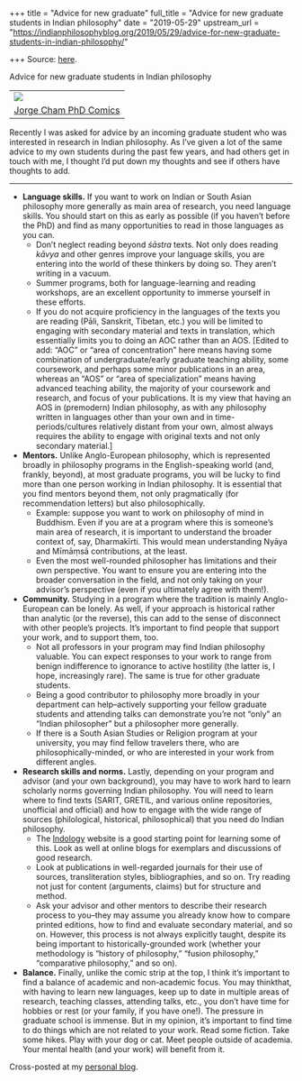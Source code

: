 +++
title = "Advice for new graduate"
full_title = "Advice for new graduate students in Indian philosophy"
date = "2019-05-29"
upstream_url = "https://indianphilosophyblog.org/2019/05/29/advice-for-new-graduate-students-in-indian-philosophy/"

+++
Source: [here](https://indianphilosophyblog.org/2019/05/29/advice-for-new-graduate-students-in-indian-philosophy/).

Advice for new graduate students in Indian philosophy

|                                                                                                                                                                             |
|-----------------------------------------------------------------------------------------------------------------------------------------------------------------------------|
| [![](https://1.bp.blogspot.com/-PNGQ9kgCJ2E/XO60McFMVkI/AAAAAAAAFkI/-36gNjTKFEkFV_oT_zLc8bNoPLvpw9kHwCLcBGAs/s640/PHDcomics---thesis.jpg)](http://phdcomics.com/comics.php) |
| [Jorge Cham PhD Comics](http://phdcomics.com/comics.php)                                                                                                                    |

Recently I was asked for advice by an incoming graduate student who was
interested in research in Indian philosophy. As I’ve given a lot of the
same advice to my own students during the past few years, and had others
get in touch with me, I thought I’d put down my thoughts and see if
others have thoughts to add.

------------------------------------------------------------------------

-   **Language skills.** If you want to work on Indian or South Asian
    philosophy more generally as main area of research, you need
    language skills. You should start on this as early as possible (if
    you haven’t before the PhD) and find as many opportunities to read
    in those languages as you can.
    -   Don’t neglect reading beyond *śāstra* texts. Not only does
        reading *kāvya* and other genres improve your language skills,
        you are entering into the world of these thinkers by doing so.
        They aren’t writing in a vacuum.
    -   Summer programs, both for language-learning and reading
        workshops, are an excellent opportunity to immerse yourself in
        these efforts.
    -   If you do not acquire proficiency in the languages of the texts
        you are reading (Pāli, Sanskrit, Tibetan, etc.) you will be
        limited to engaging with secondary material and texts in
        translation, which essentially limits you to doing an AOC rather
        than an AOS. \[Edited to add: “AOC” or “area of concentration”
        here means having some combination of undergraduate/early
        graduate teaching ability, some coursework, and perhaps some
        minor publications in an area, whereas an “AOS” or “area of
        specialization” means having advanced teaching ability, the
        majority of your coursework and research, and focus of your
        publications. It is my view that having an AOS in (premodern)
        Indian philosophy, as with any philosophy written in languages
        other than your own and in time-periods/cultures relatively
        distant from your own, almost always requires the ability to
        engage with original texts and not only secondary material.\]
-   **Mentors.** Unlike Anglo-European philosophy, which is represented
    broadly in philosophy programs in the English-speaking world (and,
    frankly, beyond), at most graduate programs, you will be lucky to
    find more than one person working in Indian philosophy. It is
    essential that you find mentors beyond them, not only pragmatically
    (for recommendation letters) but also philosophically.
    -   Example: suppose you want to work on philosophy of mind in
        Buddhism. Even if you are at a program where this is someone’s
        main area of research, it is important to understand the broader
        context of, say, Dharmakīrti. This would mean understanding
        Nyāya and Mīmāṃsā contributions, at the least.
    -   Even the most well-rounded philosopher has limitations and their
        own perspective. You want to ensure you are entering into the
        broader conversation in the field, and not only taking on your
        advisor’s perspective (even if you ultimately agree with them!).
-   **Community.** Studying in a program where the tradition is mainly
    Anglo-European can be lonely. As well, if your approach is
    historical rather than analytic (or the reverse), this can add to
    the sense of disconnect with other people’s projects. It’s important
    to find people that support your work, and to support them, too.
    -   Not all professors in your program may find Indian philosophy
        valuable. You can expect responses to your work to range from
        benign indifference to ignorance to active hostility (the latter
        is, I hope, increasingly rare). The same is true for other
        graduate students.
    -   Being a good contributor to philosophy more broadly in your
        department can help–actively supporting your fellow graduate
        students and attending talks can demonstrate you’re not “only”
        an “Indian philosopher” but a philosopher more generally.
    -   If there is a South Asian Studies or Religion program at your
        university, you may find fellow travelers there, who are
        philosophically-minded, or who are interested in your work from
        different angles.
-   **Research skills and norms.** Lastly, depending on your program and
    advisor (and your own background), you may have to work hard to
    learn scholarly norms governing Indian philosophy. You will need to
    learn where to find texts (SARIT, GRETIL, and various online
    repositories, unofficial and official) and how to engage with the
    wide range of sources (philological, historical, philosophical) that
    you need do Indian philosophy.
    -   The [Indology](http://indology.info/) website is a good starting
        point for learning some of this. Look as well at online blogs
        for exemplars and discussions of good research.
    -   Look at publications in well-regarded journals for their use of
        sources, transliteration styles, bibliographies, and so on. Try
        reading not just for content (arguments, claims) but for
        structure and method.
    -   Ask your advisor and other mentors to describe their research
        process to you–they may assume you already know how to compare
        printed editions, how to find and evaluate secondary material,
        and so on. However, this process is not always explicitly
        taught, despite its being important to historically-grounded
        work (whether your methodology is “history of philosophy,”
        “fusion philosophy,” “comparative philosophy,” and so on).
-   **Balance.** Finally, unlike the comic strip at the top, I think
    it’s important to find a balance of academic and non-academic focus.
    You may thinkthat, with having to learn new languages, keep up to
    date in multiple areas of research, teaching classes, attending
    talks, etc., you don’t have time for hobbies or rest (or your
    family, if you have one!). The pressure in graduate school is
    immense. But in my opinion, it’s important to find time to do things
    which are not related to your work. Read some fiction. Take some
    hikes. Play with your dog or cat. Meet people outside of academia.
    Your mental health (and your work) will benefit from it.

Cross-posted at my [personal
blog](http://Advice%20for%20new%20graduate%20students%20in%20Indian%20philosophy).


